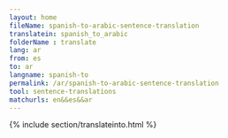 ```yaml
---
layout: home
fileName: spanish-to-arabic-sentence-translation
translatein: spanish_to_arabic
folderName : translate
lang: ar
from: es
to: ar
langname: spanish-to
permalink: /ar/spanish-to-arabic-sentence-translation
tool: sentence-translations
matchurls: en&&es&&ar
---
```

{% include section/translateinto.html %}
